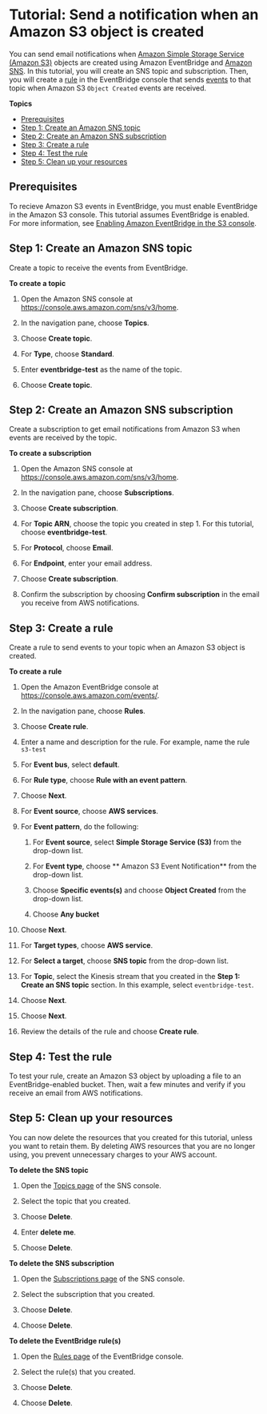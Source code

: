 # Tutorial: Send a notification when an Amazon S3 object is created<a name="eb-s3-object-created-tutorial"></a>

You can send email notifications when [Amazon Simple Storage Service \(Amazon S3\)](https://docs.aws.amazon.com/AmazonS3/latest/user-guide/Welcome.html) objects are created using Amazon EventBridge and [Amazon SNS](https://docs.aws.amazon.com/sns/latest/dg/welcome.html)\. In this tutorial, you will create an SNS topic and subscription\. Then, you will create a [rule](eb-rules.md) in the EventBridge console that sends [events](eb-events.md) to that topic when Amazon S3 `Object Created` events are received\.

**Topics**
+ [Prerequisites](#eb-s3-object-created-tutorial-prerequisite)
+ [Step 1: Create an Amazon SNS topic](#eb-s3-object-created-tutorial-create-topic)
+ [Step 2: Create an Amazon SNS subscription](#eb-s3-object-created-tutorial-create-sns)
+ [Step 3: Create a rule](#eb-s3-object-created-tutorial-create-rule)
+ [Step 4: Test the rule](#eb-s3-object-created-tutorial-test-rule)
+ [Step 5: Clean up your resources](#cleanup)

## Prerequisites<a name="eb-s3-object-created-tutorial-prerequisite"></a>

To recieve Amazon S3 events in EventBridge, you must enable EventBridge in the Amazon S3 console\. This tutorial assumes EventBridge is enabled\. For more information, see [Enabling Amazon EventBridge in the S3 console](https://docs.aws.amazon.com/AmazonS3/latest/user-guide/enable-event-notifications-eventbridge.html)\.

## Step 1: Create an Amazon SNS topic<a name="eb-s3-object-created-tutorial-create-topic"></a>

Create a topic to receive the events from EventBridge\.

**To create a topic**

1. Open the Amazon SNS console at [https://console\.aws\.amazon\.com/sns/v3/home](https://console.aws.amazon.com/sns/v3/home)\.

1. In the navigation pane, choose **Topics**\.

1. Choose **Create topic**\.

1. For **Type**, choose **Standard**\.

1. Enter **eventbridge\-test** as the name of the topic\.

1. Choose **Create topic**\.

## Step 2: Create an Amazon SNS subscription<a name="eb-s3-object-created-tutorial-create-sns"></a>

Create a subscription to get email notifications from Amazon S3 when events are received by the topic\.

**To create a subscription**

1. Open the Amazon SNS console at [https://console\.aws\.amazon\.com/sns/v3/home](https://console.aws.amazon.com/sns/v3/home)\.

1. In the navigation pane, choose **Subscriptions**\.

1. Choose **Create subscription**\.

1. For **Topic ARN**, choose the topic you created in step 1\. For this tutorial, choose **eventbridge\-test**\.

1. For **Protocol**, choose **Email**\.

1. For **Endpoint**, enter your email address\.

1. Choose **Create subscription**\.

1. Confirm the subscription by choosing **Confirm subscription** in the email you receive from AWS notifications\.

## Step 3: Create a rule<a name="eb-s3-object-created-tutorial-create-rule"></a>

Create a rule to send events to your topic when an Amazon S3 object is created\.

**To create a rule**

1. Open the Amazon EventBridge console at [https://console\.aws\.amazon\.com/events/](https://console.aws.amazon.com/events/)\.

1. In the navigation pane, choose **Rules**\.

1. Choose **Create rule**\.

1. Enter a name and description for the rule\. For example, name the rule `s3-test`

1. For **Event bus**, select **default**\.

1. For **Rule type**, choose **Rule with an event pattern**\.

1. Choose **Next**\.

1. For **Event source**, choose **AWS services**\.

1. For **Event pattern**, do the following:

   1. For **Event source**, select **Simple Storage Service \(S3\)** from the drop\-down list\.

   1. For **Event type**, choose ** Amazon S3 Event Notification** from the drop\-down list\.

   1. Choose **Specific events\(s\)** and choose **Object Created** from the drop\-down list\.

   1. Choose **Any bucket**

1. Choose **Next**\.

1. For **Target types**, choose **AWS service**\.

1. For **Select a target**, choose **SNS topic** from the drop\-down list\.

1. For **Topic**, select the Kinesis stream that you created in the **Step 1: Create an SNS topic** section\. In this example, select `eventbridge-test`\.

1. Choose **Next**\.

1. Choose **Next**\.

1. Review the details of the rule and choose **Create rule**\.

## Step 4: Test the rule<a name="eb-s3-object-created-tutorial-test-rule"></a>

To test your rule, create an Amazon S3 object by uploading a file to an EventBridge\-enabled bucket\. Then, wait a few minutes and verify if you receive an email from AWS notifications\.

## Step 5: Clean up your resources<a name="cleanup"></a>

You can now delete the resources that you created for this tutorial, unless you want to retain them\. By deleting AWS resources that you are no longer using, you prevent unnecessary charges to your AWS account\.

**To delete the SNS topic**

1. Open the [Topics page](https://console.aws.amazon.com/sns/v3/home#/topics) of the SNS console\.

1. Select the topic that you created\.

1. Choose **Delete**\.

1. Enter **delete me**\.

1. Choose **Delete**\.

**To delete the SNS subscription**

1. Open the [ Subscriptions page](https://console.aws.amazon.com/sns/v3/home#/subscriptions) of the SNS console\.

1. Select the subscription that you created\.

1. Choose **Delete**\.

1. Choose **Delete**\.

**To delete the EventBridge rule\(s\)**

1. Open the [Rules page](https://console.aws.amazon.com/events/home#/rule) of the EventBridge console\.

1. Select the rule\(s\) that you created\.

1. Choose **Delete**\.

1. Choose **Delete**\.